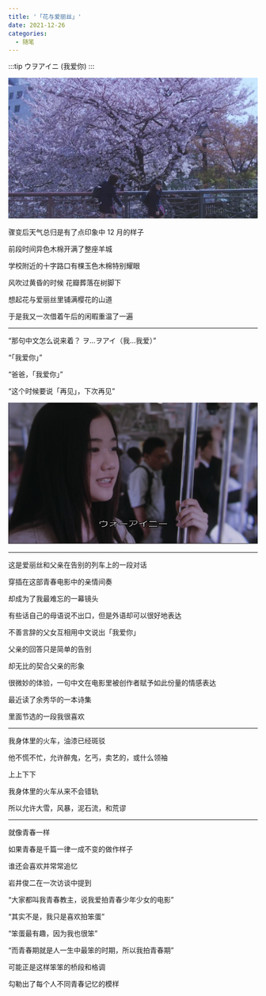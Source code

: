 ```yaml
---
title: '「花与爱丽丝」'
date: 2021-12-26
categories:
  - 随笔
---
```


:::tip
  ウヲアイニ (我爱你)
:::

<!-- more -->

![图 2](../../images/bc58a0d25d39b7dbcc52c0020b92b89c4c2a7d9c8050b61352575af0e14d712d.png)  


骤变后天气总归是有了点印象中 12 月的样子

前段时间异色木棉开满了整座羊城

学校附近的十字路口有棵玉色木棉特别耀眼

风吹过黄昏的时候 花瓣葬落在树脚下

想起花与爱丽丝里铺满樱花的山道

于是我又一次借着午后的闲暇重温了一遍

<hr />


“那句中文怎么说来着？ ヲ…ヲアイ（我…我爱）”

“「我爱你」”

“爸爸，「我爱你」”

“这个时候要说「再见」，下次再见”

![图 1](../../images/fce6f1e7544e465f94791836f27854c4d05827549a762b935fbb11d71d9154a9.png)  

<hr />

这是爱丽丝和父亲在告别的列车上的一段对话

穿插在这部青春电影中的亲情间奏

却成为了我最难忘的一幕镜头

有些话自己的母语说不出口，但是外语却可以很好地表达

不善言辞的父女互相用中文说出「我爱你」

父亲的回答只是简单的告别

却无比的契合父亲的形象

很微妙的体验，一句中文在电影里被创作者赋予如此份量的情感表达

最近读了余秀华的一本诗集

里面节选的一段我很喜欢

<hr />

我身体里的火车，油漆已经斑驳

他不慌不忙，允许醉鬼，乞丐，卖艺的，或什么领袖

上上下下

我身体里的火车从来不会错轨

所以允许大雪，风暴，泥石流，和荒谬

<hr />

就像青春一样

如果青春是千篇一律一成不变的做作样子

谁还会喜欢并常常追忆

岩井俊二在一次访谈中提到

“大家都叫我青春教主，说我爱拍青春少年少女的电影”

“其实不是，我只是喜欢拍笨蛋”

“笨蛋最有趣，因为我也很笨”

“而青春期就是人一生中最笨的时期，所以我拍青春期”

可能正是这样笨笨的桥段和格调

勾勒出了每个人不同青春记忆的模样


